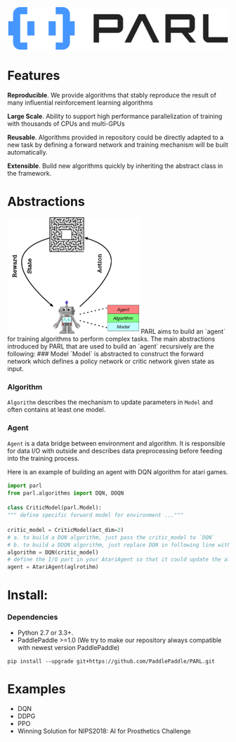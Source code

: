 <p align="center">
<img src=".github/PARL-logo.png" alt="PARL" width="500"/>
</p>

# Features
**Reproducible**. We provide algorithms that stably reproduce the result of many influential reinforcement learning algorithms

**Large Scale**. Ability to support high performance parallelization of training with thousands of CPUs and multi-GPUs 

**Reusable**.  Algorithms provided in repository could be directly adapted to a new task by defining a forward network and training mechanism will be built automatically.

**Extensible**. Build new algorithms quickly by inheriting the abstract class in the framework.


# Abstractions
<img src=".github/abstractions.png" alt="abstractions" width="300"/>  
PARL aims to build an `agent` for training algorithms to perform complex tasks.   
The main abstractions introduced by PARL that are used to build an `agent` recursively are the following:
### Model
`Model` is abstracted to construct the forward network which defines a policy network or critic network given state as input.

### Algorithm
`Algorithm` describes the mechanism to update parameters in `Model` and often contains at least one model.

### Agent
`Agent` is a data bridge between environment and algorithm. It is responsible for data I/O with outside and describes data preprocessing before feeding into the training process.

Here is an example of building an agent with DQN algorithm for atari games.
```python
import parl
from parl.algorithms import DQN, DDQN

class CriticModel(parl.Model):
""" define specific forward model for environment ..."""

critic_model = CriticModel(act_dim=2)
# a. to build a DQN algorithm, just pass the critic_model to `DQN`
# b. to build a DDQN algorithm, just replace DQN in following line with DDQN
algorithm = DQN(critic_model)
# define the I/O part in your AtariAgent so that it could update the algorithm based on the interactive data 
agent = AtariAgent(aglrotihm)
```

# Install:
### Dependencies
- Python 2.7 or 3.3+. 
- PaddlePaddle >=1.0 (We try to make our repository always compatible with newest version PaddlePaddle)  


```
pip install --upgrade git+https://github.com/PaddlePaddle/PARL.git
```

# Examples

- DQN 
- DDPG
- PPO
- Winning Solution for NIPS2018: AI for Prosthetics Challenge
